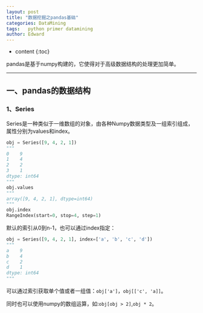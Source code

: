 ```yaml
---
layout: post
title: "数据挖掘之pandas基础"
categories: DataMining
tags:	python primer datamining
author: Edward
---
```


* content
{:toc}

pandas是基于numpy构建的，它使得对于高级数据结构的处理更加简单。

--------------------

## 一、pandas的数据结构

### 1、Series

Series是一种类似于一维数组的对象，由各种Numpy数据类型及一组索引组成，属性分别为values和index。

```python
obj = Series([9, 4, 2, 1])
"""
0    9
1    4
2    2
3    1
dtype: int64
"""
obj.values
"""
array([9, 4, 2, 1], dtype=int64)
"""
obj.index
RangeIndex(start=0, stop=4, step=1)
```

默认的索引从0到n-1，也可以通过index指定：

```python
obj = Series([9, 4, 2, 1], index=['a', 'b', 'c', 'd'])
"""
a    9
b    4
c    2
d    1
dtype: int64
"""
```

可以通过索引获取单个值或者一组值：`obj['a']`，`obj[['c', 'a]]`。

同时也可以使用numpy的数组运算，如:`obj[obj > 2]`,`obj * 2`。



